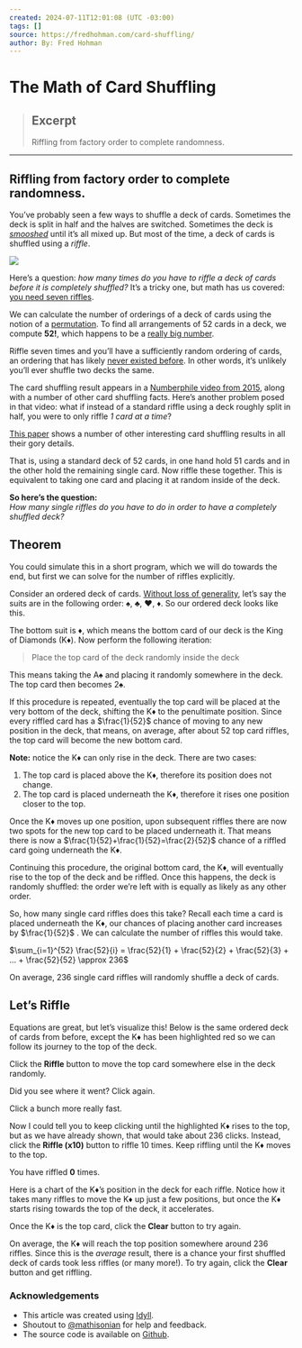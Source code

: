 ```yaml
---
created: 2024-07-11T12:01:08 (UTC -03:00)
tags: []
source: https://fredhohman.com/card-shuffling/
author: By: Fred Hohman
---
```


# The Math of Card Shuffling

> ## Excerpt
> Riffling from factory order to complete randomness.

---
## Riffling from factory order to complete randomness.

You’ve probably seen a few ways to shuffle a deck of cards. Sometimes the deck is split in half and the halves are switched. Sometimes the deck is _[smooshed](https://big.assets.huffingtonpost.com/smooshing.gif)_ until it’s all mixed up. But most of the time, a deck of cards is shuffled using a _riffle_.

![](https://fredhohman.com/card-shuffling/static/images/riffle.gif)

Here’s a question: _how many times do you have to riffle a deck of cards before it is completely shuffled?_ It’s a tricky one, but math has us covered: [you need seven riffles](https://en.wikipedia.org/wiki/Shuffling#Riffle).

We can calculate the number of orderings of a deck of cards using the notion of a [permutation](https://en.wikipedia.org/wiki/Permutation). To find all arrangements of 52 cards in a deck, we compute **52!**, which happens to be a [really big number](http://www.wolframalpha.com/input/?i=52!).

Riffle seven times and you’ll have a sufficiently random ordering of cards, an ordering that has likely [never existed before](http://www.murderousmaths.co.uk/cardperms.htm). In other words, it’s unlikely you’ll ever shuffle two decks the same.

The card shuffling result appears in a [Numberphile video from 2015](https://www.youtube.com/watch?v=AxJubaijQbI), along with a number of other card shuffling facts. Here’s another problem posed in that video: what if instead of a standard riffle using a deck roughly split in half, you were to only riffle _1 card at a time_?

[This paper](https://projecteuclid.org/download/pdf_1/euclid.aoap/1177005705) shows a number of other interesting card shuffling results in all their gory details.

That is, using a standard deck of 52 cards, in one hand hold 51 cards and in the other hold the remaining single card. Now riffle these together. This is equivalent to taking one card and placing it at random inside of the deck.

**So here’s the question:**  
_How many single riffles do you have to do in order to have a completely shuffled deck?_

## Theorem

You could simulate this in a short program, which we will do towards the end, but first we can solve for the number of riffles explicitly.

Consider an ordered deck of cards. [Without loss of generality](https://en.wikipedia.org/wiki/Without_loss_of_generality), let’s say the suits are in the following order: ♠, ♣, ♥, ♦. So our ordered deck looks like this.

The bottom suit is ♦, which means the bottom card of our deck is the King of Diamonds (K♦). Now perform the following iteration:

> Place the top card of the deck randomly inside the deck

This means taking the A♠ and placing it randomly somewhere in the deck. The top card then becomes 2♠.

If this procedure is repeated, eventually the top card will be placed at the very bottom of the deck, shifting the K♦ to the penultimate position. Since every riffled card has a $\frac{1}{52}$ chance of moving to any new position in the deck, that means, on average, after about 52 top card riffles, the top card will become the new bottom card.

**Note:** notice the K♦ can only rise in the deck. There are two cases:

1.  The top card is placed above the K♦, therefore its position does not change.
2.  The top card is placed underneath the K♦, therefore it rises one position closer to the top.

Once the K♦ moves up one position, upon subsequent riffles there are now two spots for the new top card to be placed underneath it. That means there is now a $\frac{1}{52}+\frac{1}{52}=\frac{2}{52}$ chance of a riffled card going underneath the K♦.

Continuing this procedure, the original bottom card, the K♦, will eventually rise to the top of the deck and be riffled. Once this happens, the deck is randomly shuffled: the order we’re left with is equally as likely as any other order.

So, how many single card riffles does this take? Recall each time a card is placed underneath the K♦, our chances of placing another card increases by $\frac{1}{52}$ . We can calculate the number of riffles this would take.

$\sum_{i=1}^{52} \frac{52}{i} = \frac{52}{1} + \frac{52}{2} + \frac{52}{3} + ... + \frac{52}{52} \approx 236$

On average, 236 single card riffles will randomly shuffle a deck of cards.

## Let’s Riffle

Equations are great, but let’s visualize this! Below is the same ordered deck of cards from before, except the K♦ has been highlighted red so we can follow its journey to the top of the deck.

Click the **Riffle** button to move the top card somewhere else in the deck randomly.

Did you see where it went? Click again.

Click a bunch more really fast.

Now I could tell you to keep clicking until the highlighted K♦ rises to the top, but as we have already shown, that would take about 236 clicks. Instead, click the **Riffle (x10)** button to riffle 10 times. Keep riffling until the K♦ moves to the top.

You have riffled **0** times.  

Here is a chart of the K♦’s position in the deck for each riffle. Notice how it takes many riffles to move the K♦ up just a few positions, but once the K♦ starts rising towards the top of the deck, it accelerates.

Once the K♦ is the top card, click the **Clear** button to try again.

On average, the K♦ will reach the top position somewhere around 236 riffles. Since this is the _average_ result, there is a chance your first shuffled deck of cards took less riffles (or many more!). To try again, click the **Clear** button and get riffling.

### Acknowledgements

-   This article was created using [Idyll](https://idyll-lang.org/).
-   Shoutout to [@mathisonian](https://twitter.com/mathisonian) for help and feedback.
-   The source code is available on [Github](https://github.com/fredhohman/card-shuffling/).
